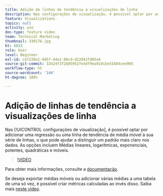 ```yaml
---
title: Adição de linhas de tendência a visualizações de linha
description: Nas configurações de visualização, é possível optar por adicionar uma regressão ou uma linha de tendência de média móvel à sua série de linhas, o que pode ajudar a distinguir um padrão mais claro nos dados. As opções incluem Médias lineares, logarítmicas, exponenciais, potentes, quadráticas e móveis.
feature: Visualizations
topics: null
activity: use
doc-type: feature video
team: Technical Marketing
thumbnail: 330176.jpg
kt: 6833
role: User
level: Beginner
exl-id: cef228e1-945f-44e2-80cd-d22842fd05a4
source-git-commit: 32424f3f2b05952fe4df9ea91dcbe51684cee905
workflow-type: ht
source-wordcount: '144'
ht-degree: 100%

---
```


# Adição de linhas de tendência a visualizações de linha

Nas [!UICONTROL configurações de visualização], é possível optar por adicionar uma regressão ou uma linha de tendência de média móvel à sua série de linhas, o que pode ajudar a distinguir um padrão mais claro nos dados. As opções incluem Médias lineares, logarítmicas, exponenciais, potentes, quadráticas e móveis.

>[!VIDEO](https://video.tv.adobe.com/v/330176/?quality=12&learn=on)

Para obter mais informações, consulte a [documentação](https://experienceleague.adobe.com/docs/analytics/analyze/analysis-workspace/visualizations/line.html?lang=pt-BR#analysis-workspace).

Se deseja exportar médias móveis ou adicionar várias médias a uma tabela de uma só vez, é possível criar métricas calculadas ao invés disso. Saiba mais [neste vídeo](https://experienceleague.adobe.com/docs/analytics-learn/tutorials/analysis-workspace/visualizations/using-the-cumulative-average-function-to-apply-metric-smoothing.html?lang=pt-BR#analysis-workspace).
